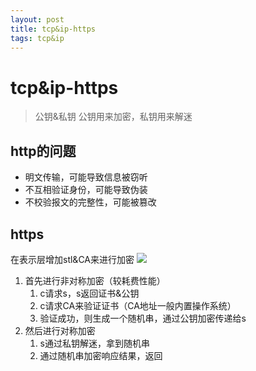```yaml
--- 
layout: post 
title: tcp&ip-https 
tags: tcp&ip 
---
```

# tcp&ip-https
> 公钥&私钥
> 公钥用来加密，私钥用来解迷

## http的问题
* 明文传输，可能导致信息被窃听
* 不互相验证身份，可能导致伪装
* 不校验报文的完整性，可能被篡改

## https
在表示层增加stl&CA来进行加密
![](https://cdn.jsdelivr.net/gh/nber1994/fu0k@master/uPic/20190708212925333_1121774705.png)

1. 首先进行非对称加密（较耗费性能）
    1. c请求s，s返回证书&公钥
    2. c请求CA来验证证书（CA地址一般内置操作系统）
    3. 验证成功，则生成一个随机串，通过公钥加密传递给s
2. 然后进行对称加密
    1. s通过私钥解迷，拿到随机串
    2. 通过随机串加密响应结果，返回
